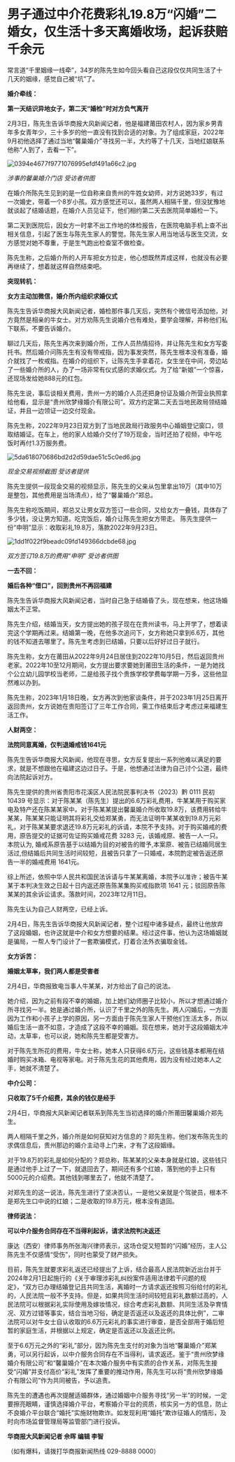 # 男子通过中介花费彩礼19.8万“闪婚”二婚女，仅生活十多天离婚收场，起诉获赔千余元

常言道“千里姻缘一线牵”，34岁的陈先生如今回头看自己这段仅仅共同生活了十几天的姻缘，感觉自己被“坑”了。

**婚介牵线：**

**第一天结识异地女子，第二天“婚检”时对方负气离开**

2月3日，陈先生告诉华商报大风新闻记者，他是福建莆田农村人，因为家乡男青年多女青年少，三十多岁的他一直没有找到合适的对象。为了组成家庭，2022年9月初他选择了通过当地“馨巢婚介”寻找另一半，大约等了十几天，当地红娘联系他称“人到了，去看一下”。

![0394e4677f9771076995efdf491a66c2.jpg](https://raw.githubusercontent.com/qqhsx/qqnews_image/main/2024/02/05/男子通过中介花费彩礼19.8万“闪婚”二婚女，仅生活十多天离婚收场，起诉获赔千余元/0394e4677f9771076995efdf491a66c2.jpg)

_涉事的馨巢婚介门店 受访者供图_

在婚介所陈先生见到的是一位自称来自贵州的牛姓女幼师，对方说她33岁，有过一次婚史，带着一个8岁小孩。双方感觉还可以，虽然两人相隔千里，但没犹豫地就谈起了结婚话题，在婚介人员见证下，他们相约第二天去医院简单婚检一下。

第二天到医院后，因女方一时拿不出工作地的体检报告，在医院电脑手机上查不出相关信息，引起了医生与陈先生家人的警觉。陈先生家人用当地话与医生交流，女方感觉对她不尊重，于是生气跑出检查室不做检查。

陈先生称，之后婚介所的人开车把女方拉走，他心想既然弄成这样，也就没有必要再继续了，想着就这样自然结束吧。

**突现转机：**

**女方主动加微信，婚介所内组织求婚仪式**

陈先生告诉华商报大风新闻记者，婚检那件事几天后，突然有个微信号添加他，对方竟然是相亲的牛女士。对方劝陈先生说婚介也有难处，要学会理解，并称他们私下联系，不要告诉婚介。

聊过几天后，陈先生再次来到婚介所，工作人员热情招待，并让陈先生和女方写委托书。然后婚介问陈先生有没有带戒指，因为事发突然，陈先生根本没有准备，婚介就找了一枚戒指。在婚介的组织下，让陈先生手拿着花，女生坐在中间，旁边站了一些婚介所的人，办了一场非常有仪式感的求婚仪式。为了给“新娘”一个惊喜，还现场发给她888元的红包。

陈先生说，事后谈相关费用，贵州一方的婚介人员还把身份证及婚介所营业执照拿给他看，显示是“贵州欣梦缘婚介有限公司”。双方约定第二天去当地民政局领结婚证，并且一边领证一边交付现金。

陈先生称，2022年9月23日双方到了当地民政局行政服务中心婚姻登记窗口，领取结婚证。在车上，他的家人给婚介交付了19万现金，当时还拍了视频，中午吃饭时再付1.3万服务费。

![5da618070686bd2d2d59dae51c5c0ed6.jpg](https://raw.githubusercontent.com/qqhsx/qqnews_image/main/2024/02/05/男子通过中介花费彩礼19.8万“闪婚”二婚女，仅生活十多天离婚收场，起诉获赔千余元/5da618070686bd2d2d59dae51c5c0ed6.jpg)

_现金交易视频截图 受访者提供_

陈先生提供一段现金交易的视频显示，陈先生的父亲从包里拿出19万（其中10万是整包，其他费用是当场清点），给了“馨巢婚介”郑总。

陈先生称吃饭期间，郑总又让男女双方签订一些合同，又给女方一叠钱，具体存了多少钱，没让男方知道。吃完饭后，婚介让陈先生把女方带走。
陈先生提供一份“申明”显示：收取彩礼19.8万，落款2022年9月23日。

![1dd1f022f9beadc09fd149366dcbde68.jpg](https://raw.githubusercontent.com/qqhsx/qqnews_image/main/2024/02/05/男子通过中介花费彩礼19.8万“闪婚”二婚女，仅生活十多天离婚收场，起诉获赔千余元/1dd1f022f9beadc09fd149366dcbde68.jpg)

 _双方签订19.8万的费用“申明” 受访者供图_

**一去不回：**

**婚后各种“借口”，回到贵州不再回福建**

陈先生告诉华商报大风新闻记者，当时自己急于结婚昏了头，现在想来，他这场婚姻太不正常。

陈先生介绍，结婚当天，女方提出她的孩子现在在贵州读书，马上开学了，想着读完这个学期再过来。结婚第一晚，在他多次追问下，女方称她只拿到6.6万，其他的钱不知道去哪里了。陈先生考虑到已结婚，只要以后好好过日子就行。

陈先生称，女方在莆田从2022年9月24日居住到2022年10月5日，然后返回贵州老家。2022年10至12月期间，女方提出要求要她到莆田生活的条件，一是为她找个公立幼儿园学校当老师，二是给孩子找个贵族学校学费每学期一万多，这些他显然难以办到。

陈先生称，2023年1月18日晚，女方再次到他家谈条件，并于2023年1月25日离开返回贵州，女方说她在贵阳签订了三年工作合同，需工作结束后才考虑过来福建生活工作。

**人财两空：**

**法院同意离婚，仅判退婚戒钱1641元**

陈先生告诉华商报大风新闻，他现在寻思，女方反复提出一系列他难以满足的要求，就是不想跟他在福建这边过日子。于是，他想通过法律为自己讨个公道，最终向法院起诉对方。

陈先生提供的贵州省贵阳市花溪区人民法院民事判决书（2023）黔 0111 民初 10439
号显示：对于陈某某（陈先生）提出的6.6万彩礼费用，牛某某用于购买家电及特产还在陈某某家中。对于陈某某提出馨巢婚介所收取19.8万，该费用转给牛某某，陈某某只能证明其将彩礼交给郑某勇，而无法证明牛某某收到19.8万元彩礼，对于陈某某要求退还19.8万元彩礼的诉请，本院不予支持。对于购买婚戒的费用，原告提交的证据可佐证购买婚戒花费
3283 元，该婚戒原、被告一人一只。本院认为,
婚戒系原告基于以结婚为目的对被告的赠予,本案原、被告已结婚同居生活过,但结婚后共同生活时间较短，且被告只拿了一只婚戒，本院酌定被告返还原告一半的婚戒费用
1641元。

综上所述，依照中华人民共和国民法诉请与牛某某离婚，本院予以准许；被告牛某某于本判决生效之日起十日内返还原告陈某集购买戒指款项 1641
元；驳回原告陈某某的其余诉讼请求。落款时间，2023年12月11日。

陈先生认为自己人财两空，已经上诉。

2月4日，陈先生告诉华商报大风新闻记者，整个过程中诸多疑点，最终让他放弃了这段婚姻，也许这就是中介和女方想要的结果。经过这件事，他认为这场婚姻就是骗局，一帮人专门设计了一套欺骗模式，打着合法外衣骗取金钱。

**女方诉苦：**

**婚姻太草率，我们两人都是受害者**

2月4日，华商报致电当事人牛某某，对方给出了自己的说法。

她介绍，因为之前有段不幸的婚姻，加上她们幼师圈子比较小，所以才想通过婚介所寻找另一半。她是通过婚介所，认识了千里之外的陈先生。两人闪婚后，一方面因为工作和小孩子上学的原因，另一方面由于陈先生家人干预他们生活太多，所以婚后生活一直不如意，才造成了这段不幸的婚姻。现在想来，她对于这段婚姻太冲动，太草率，也可以说，她和陈先生都是受害方。

对于陈先生所花的费用，牛女士称，她本人只获得6.6万元，这些钱基本都用在结婚时购买冰箱、电视等家电。对于陈先生花的其他费用，因为没有经过她本人之手，她就不清楚了。

**中介公司：**

**只收取了5千介绍费，其余的钱仅是经手**

2月4日，华商报大风新闻记者联系到陈先生当初选择的婚介所莆田馨巢婚介郑先生。

两人相隔千里之外，婚介所是如何获知对方信息的？郑先生称，他们发布陈先生的求偶信息后，贵州那边的婚介主动寻上门来，才有了这段姻缘。

对于19.8万的彩礼是如何分配的？郑总称，陈某某的父亲本身就是红娘，这些钱只是通过他手上过了一下，就退回去了，期间还有多个红娘，落到他的手上只有5000元的介绍费。其他钱到哪里去了，他就不清楚了。

对郑先生的这一说法，陈先生进行了坚决否认，一是他父亲就是个驾驶员，根本不是郑先生口中说的红娘；二是收取的19.8万元，根本没有退回。

**律师说法：**

**可以中介服务合同存在不当得利起诉，请求法院判决返还**

康达（西安）律师事务所张海兴律师表示，这场仓促又短暂的“闪婚”经历，主人公陈先生不仅感情“受伤”，同时也蒙受了财产损失。

目前，陈先生就要求彩礼返还已经提出了上诉，结合最高人民法院新近出台并于2024年2月1日起施行的《关于审理涉彩礼纠纷案件适用法律若干问题的规定》，“双方已办理结婚登记且共同生活，离婚时一方请求返还按照习俗给付的彩礼的，人民法院一般不予支持。但是，如果共同生活时间较短且彩礼数额过高的，人民法院可以根据彩礼实际使用及嫁妆情况，综合考虑彩礼数额、共同生活及孕育情况、双方过错等事实，结合当地习俗，确定是否返还以及返还的具体比例”，二审法院可以对牛女士自认收取的6.6万元彩礼的事实进行审查，是否全部用于婚后短暂的家庭生活，并根据以上规定，确定是否返还以及返还比例。

至于6.6万元之外的“彩礼”部分，因为陈先生支付的对象为当地“馨巢婚介”郑某勇，可以另行起诉，以中介服务合同存在不当得利，请求返还。鉴于“贵州欣梦缘婚介有限公司”和“馨巢婚介”在本次婚介服务中有实质的合作关系，对陈先生接受“闪婚”并支付高价“彩礼”发挥了重要的推动作用，陈先生可以将“贵州欣梦缘婚介有限公司”作为共同被告，予以追责。

陈先生的遭遇也再次提醒适婚群体，通过婚姻中介服务寻找“另一半”的时候，一定要擦亮眼睛，谨慎选择婚介平台，考察婚介平台的资质，核实另一方的信息，防止不良婚介平台联合“婚托”实施财物欺诈。如发现利用“婚托”欺诈征婚人的情形，及时向市场监督管理局等监管部门进行投诉。

**华商报大风新闻记者 佘晖 编辑 李智**

（如有爆料，请拨打华商报新闻热线 029-8888 0000）

